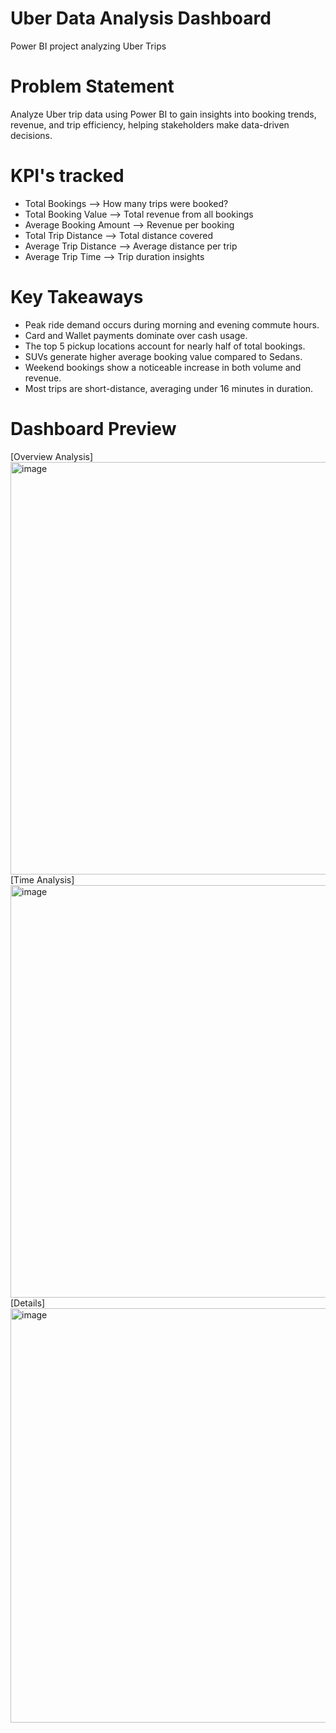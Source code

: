 # Uber Data Analysis Dashboard
Power BI project analyzing Uber Trips

# Problem Statement
Analyze Uber trip data using Power BI to gain insights into booking trends, revenue, and trip efficiency, helping stakeholders make data-driven decisions.

# KPI's tracked
- Total Bookings –> How many trips were booked?
- Total Booking Value –> Total revenue from all bookings
- Average Booking Amount –> Revenue per booking
- Total Trip Distance –> Total distance covered
- Average Trip Distance –> Average distance per trip
- Average Trip Time –> Trip duration insights

# Key Takeaways
- Peak ride demand occurs during morning and evening commute hours.
- Card and Wallet payments dominate over cash usage.
- The top 5 pickup locations account for nearly half of total bookings.
- SUVs generate higher average booking value compared to Sedans.
- Weekend bookings show a noticeable increase in both volume and revenue.
- Most trips are short-distance, averaging under 16 minutes in duration.

# Dashboard Preview
[Overview Analysis]<img width="1178" height="660" alt="image" src="https://github.com/user-attachments/assets/0879bf53-e13b-4979-a63f-e7b7d5918928" />
[Time Analysis]<img width="1187" height="660" alt="image" src="https://github.com/user-attachments/assets/31ac7005-27c4-4abb-8bd3-9dc0f08b2dc8" />
[Details]<img width="1187" height="663" alt="image" src="https://github.com/user-attachments/assets/f849d0bf-11d2-4b17-a955-36fa8cefb8e0" />



